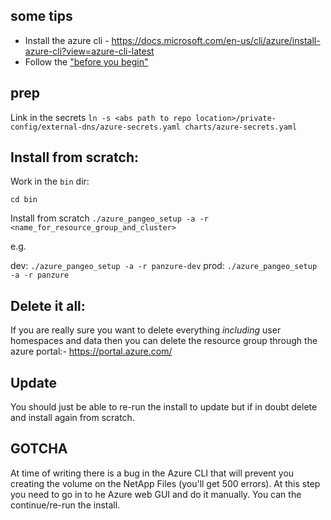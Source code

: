 ## some tips

* Install the azure cli - https://docs.microsoft.com/en-us/cli/azure/install-azure-cli?view=azure-cli-latest
* Follow the ["before you begin"](https://docs.microsoft.com/en-us/azure/aks/use-multiple-node-pools#before-you-begin)

## prep
Link in the secrets
`ln -s <abs path to repo location>/private-config/external-dns/azure-secrets.yaml charts/azure-secrets.yaml`


## Install from scratch:

Work in the `bin` dir:

`cd bin`

Install from scratch
`./azure_pangeo_setup -a -r <name_for_resource_group_and_cluster>`

e.g.

dev: `./azure_pangeo_setup -a -r panzure-dev`
prod: `./azure_pangeo_setup -a -r panzure`


## Delete it all:

If you are really sure you want to delete everything *including* user homespaces and data then you can delete the resource group through the azure portal:- https://portal.azure.com/

## Update

You should just be able to re-run the install to update but if in doubt delete and install again from scratch.

## GOTCHA
At time of writing there is a bug in the Azure CLI that will prevent you creating the volume on the NetApp Files (you'll get 500 errors). At this step you need to go in to he Azure web GUI and do it manually. You can the continue/re-run the install.
